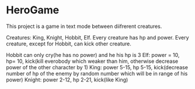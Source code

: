 # HeroGame
This project is a game in text mode between diifrerent creatures.

Creatures: King, Knight, Hobbit, Elf.
Every creature has hp and power. Every creature, except for Hobbit, can kick other creature.

Hobbit can only cry(he has no power) and he his hp is 3
Elf: power = 10, hp= 10, kick(kill everobody which weaker than him, otherwise decrease power of the other character by 1)
King: power 5-15, hp 5-15, kick(decrease number of hp of the enemy by random number which will be in range of his power)
Knight: power 2-12, hp 2-21, kick(like King)
